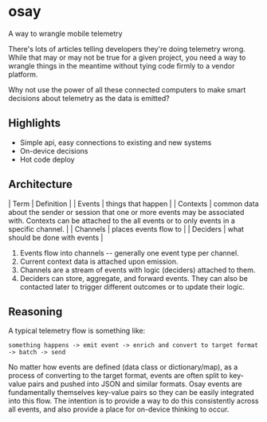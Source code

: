 # osay

A way to wrangle mobile telemetry

There's lots of articles telling developers they're doing telemetry wrong. While that may or may not
be true for a given project, you need a way to wrangle things in the meantime without tying code
firmly to a vendor platform.

Why not use the power of all these connected computers to make smart decisions about telemetry as
the data is emitted?

Highlights
----------

* Simple api, easy connections to existing and new systems
* On-device decisions
* Hot code deploy

Architecture
------------

| Term | Definition |
| Events | things that happen |
| Contexts | common data about the sender or session that one or more events may be associated with. Contexts can be attached to the all events or to only events in a specific channel. |
| Channels | places events flow to |
| Deciders | what should be done with events |

1. Events flow into channels -- generally one event type per channel.
2. Current context data is attached upon emission.
3. Channels are a stream of events with logic (deciders) attached to them.
4. Deciders can store, aggregate, and forward events. They can also be contacted later to trigger
   different outcomes or to update their logic.

Reasoning
---------

A typical telemetry flow is something like:

```
something happens -> emit event -> enrich and convert to target format -> batch -> send
```

No matter how events are defined (data class or dictionary/map), as a process of
converting to the target format, events are often split to key-value pairs and pushed into JSON and
similar formats. Osay events are fundamentally themselves key-value pairs so they can be easily
integrated into this flow. The intention is to provide a way to do this consistently across all
events, and also provide a place for on-device thinking to occur.



